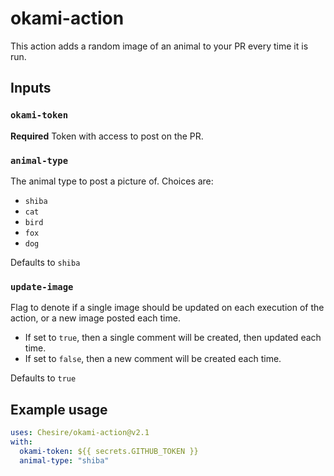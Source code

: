 # okami-action

This action adds a random image of an animal to your PR every time it is run.

## Inputs

### `okami-token`

**Required** Token with access to post on the PR.

### `animal-type`

The animal type to post a picture of.
Choices are:

- `shiba`
- `cat`
- `bird`
- `fox`
- `dog`

Defaults to `shiba`

### `update-image`

Flag to denote if a single image should be updated on each execution of the action, or a new image posted each time.

- If set to `true`, then a single comment will be created, then updated each time.
- If set to `false`, then a new comment will be created each time.

Defaults to `true`

## Example usage

```yaml
uses: Chesire/okami-action@v2.1
with:
  okami-token: ${{ secrets.GITHUB_TOKEN }}
  animal-type: "shiba"
```
